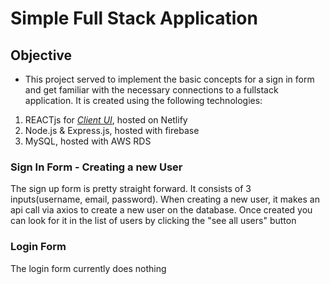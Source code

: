 # Simple Full Stack Application

## Objective

* This project served to implement the basic concepts for a sign in form and get familiar with the necessary connections to a fullstack application. It is created using the following technologies:

1. REACTjs for *[Client UI](https://frabjous-gumption-22b130.netlify.app/)*, hosted on Netlify
2. Node.js & Express.js, hosted with firebase
3. MySQL, hosted with AWS RDS

### Sign In Form - Creating a new User

The sign up form is pretty straight forward. It consists of 3 inputs(username, email, password). When creating a new user, it makes an api call via axios to create a new user on the database. Once created you can look for it in the list of users by clicking the "see all users" button

### Login Form

The login form currently does nothing